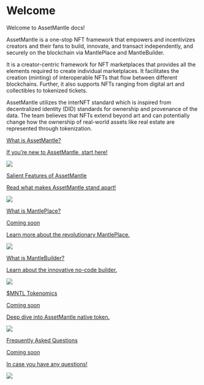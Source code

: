 # Welcome

<div class="welcome">
   <div>
      <p>Welcome to AssetMantle docs! </p>
      <p>AssetMantle is a one-stop NFT framework that empowers and incentivizes creators and their fans to build, innovate, and transact independently, and securely on the blockchain via MantlePlace and MantleBuilder.

It is a creator-centric framework for NFT marketplaces that provides all the elements required to create individual marketplaces. It facilitates the creation (minting) of interoperable NFTs that flow between different blockchains. Further, it also supports NFTs ranging from digital art and collectibles to tokenized tickets.

AssetMantle utilizes the interNFT standard which is inspired from decentralized identity (DID) standards for ownership and provenance of the data. The team believes that NFTs extend beyond art and can potentially change how the ownership of real-world assets like real estate are represented through tokenization.</p>
   </div>
 
</div>
<div class="maincard">
  <a href="https://docs.assetmantle.one/#about_assetmantle" target="_blank">
  
   <div class="card">
      <div>
        <div class="card-top">
         <p class="heading">What is AssetMantle?</p>
         </div>
         <p>If you’re new to AssetMantle,  start here!</p>
      </div>
      <img src="../assets/images/AssetMantle Logo Square.png" /> 
   </div></a>
   <a href="https://docs.assetmantle.one/Why_Choose_AssetMantle" target="_blank">
   <div class="card">
      <div>
          <p class="heading">Salient Features of AssetMantle</p>
         <p>Read what makes AssetMantle stand apart!</p>
      </div>
      <img src="../assets/images/AssetMantle Logo Square.png" />  
   </div>
</div></a>
<div class="maincard">
   <a href="#" target="_blank">
   
   <div class="card">
    <!-- <div class="card-comming-soon">Comming soon</div>  -->
      <div>
          <p class="heading">What is MantlePlace?</p>
          <p>Coming soon</p>
         <p>Learn more about the revolutionary MantlePlace.</p>
      </div>
      <img src="../assets/images/AssetMantle Logo Square.png" /> 
   </div></a>
    <a href="https://docs.assetmantle.one/MantleBuilder_Overview" target="_blank">
   <div class="card">
      <div>
           <p class="heading">What is MantleBuilder?</p>
         <p>Learn about the innovative no-code builder.</p>
      </div>
       <img src="../assets/images/AssetMantle Logo Square.png" />  
     
   </div></a>
</div>
<div class="maincard">
<a href="#" target="_blank">
   <div class="card">
      <div>
           <p class="heading">$MNTL Tokenomics</p>
           <p>Coming soon</p>
         <p>Deep dive into AssetMantle native token.</p>
      </div>
      <img src="../assets/images/AssetMantle Logo Square.png" />  
     
   </div></a>
   <a href="#" target="_blank">
   <div class="card">
      <div>
          <p class="heading">Frequently Asked Questions</p>
          <p>Coming soon</p>
         <p>In case you have any questions!</p>
      </div>
      <img src="../assets/images/AssetMantle Logo Square.png" />  
   </div></a>
</div>

